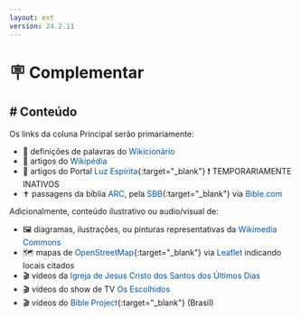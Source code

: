 ```yaml
---
layout: ext
version: 24.2.11
---
```


<style>
:root {
    --link-color: #0052A3;
}
a {text-decoration: none;
    color: var(--link-color)}

a:any-link:hover {
    text-decoration: underline solid var(--link-color) 1.5px;
    text-underline-offset: 1.5px;
    text-decoration-skip-ink: auto;
}


</style>

# <span class="emoji">🪧</span> Complementar

## # Conteúdo

Os links da coluna Principal serão primariamente:

- <span class="emoji">📔</span> definições de palavras do [Wikicionário](https://pt.m.wiktionary.org/)
- <span class="emoji">📰</span> artigos do [Wikipédia](https://pt.m.wikipedia.org/)
- <span class="emoji">📰</span> artigos do Portal [Luz Espírita](https://www.luzespirita.org.br/){:target="_blank"} ❗ TEMPORARIAMENTE INATIVOS
- <span class="emoji">✝️</span> passagens da bíblia [ARC](https://pt.m.wikipedia.org/wiki/Almeida_Revista_e_Corrigida), pela [SBB](https://www.sbb.org.br/){:target="_blank"} via [Bible.com](https://www.bible.com/)

Adicionalmente, conteúdo ilustrativo ou audio/visual de:

- <span class="emoji">🖼️</span> diagramas, ilustrações, ou pinturas representativas da [Wikimedia Commons](https://commons.wikimedia.org/)
- <span class="emoji">🗺️</span> mapas de [OpenStreetMap](https://www.openstreetmap.org/){:target="_blank"} via [Leaflet](https://leafletjs.com/) indicando locais citados
- <span class="emoji">🎬</span> vídeos da [Igreja de Jesus Cristo dos Santos dos Últimos Dias](https://www.churchofjesuschrist.org/?lang=por)
- <span class="emoji">🎬</span> vídeos do show de TV [Os Escolhidos](https://osescolhidos.tv/)
- <span class="emoji">🎬</span> vídeos do [Bible Project](https://bibleproject.com/portugues){:target="_blank"} (Brasil)
<!-- - <span class="emoji">🎬</span> vídeos do canal [Amigos da Luz](https://www.youtube.com/channel/UCYatoBlRirWhMrgjTK0b6Pg)-->



                                                                                                                                                                                                                                                                                                                                                                            